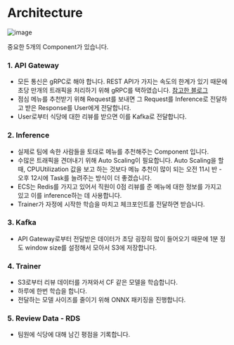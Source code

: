 # Architecture

![image](https://user-images.githubusercontent.com/64528476/222731566-ff689505-a31a-4712-8182-b8fa415b5035.png)

중요한 5개의 Component가 있습니다.

### 1. API Gateway

- 모든 통신은 gRPC로 해야 합니다. REST API가 가지는 속도의 한계가 있기 때문에 초당 만개의 트래픽을 처리하기 위해 gRPC를 택하였습니다. [참고한 블로그](https://blog.dreamfactory.com/grpc-vs-rest-how-does-grpc-compare-with-traditional-rest-apis/#:~:text=In%20fact%2C%20he%20reported%20that,HTTP%2F2%20by%20gRPC.%E2%80%9D)
- 점심 메뉴를 추천받기 위해 Request를 보내면 그 Request를 Inference로 전달하고 받은 Response를 User에게 전달합니다.
- User로부터 식당에 대한 리뷰를 받으면 이를 Kafka로 전달합니다.

### 2. Inference

- 실제로 팀에 속한 사람들을 토대로 메뉴를 추천해주는 Component 입니다.
- 수많은 트래픽을 견뎌내기 위해 Auto Scaling이 필요합니다. Auto Scaling을 할 때, CPUUtilization 값을 보고 하는 것보다 메뉴 추천이 많이 되는 오전 11시 반 - 오후 12시에 Task를 늘려주는 방식이 더 좋겠습니다.
- ECS는 Redis를 가지고 있어서 직원이 0점 리뷰를 준 메뉴에 대한 정보를 가지고 있고 이를 inference하는 데 사용합니다.
- Trainer가 자정에 시작한 학습을 마치고 체크포인트를 전달하면 받습니다.

### 3. Kafka

- API Gateway로부터 전달받은 데이터가 초당 굉장히 많이 들어오기 때문에 1분 정도 window size를 설정해서 모아서 S3에 저장합니다.

### 4. Trainer

- S3로부터 리뷰 데이터를 가져와서 CF 같은 모델을 학습합니다.
- 하루에 한번 학습을 합니다.
- 전달하는 모델 사이즈를 줄이기 위해 ONNX 패키징을 진행합니다.

### 5. Review Data - RDS

- 팀원에 식당에 대해 남긴 평점을 기록합니다.